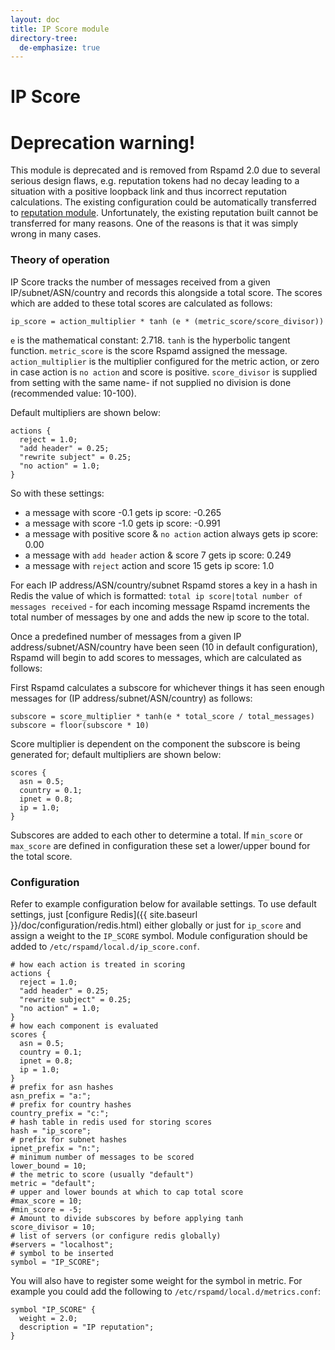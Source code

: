 ```yaml
---
layout: doc
title: IP Score module
directory-tree:
  de-emphasize: true
---
```


# IP Score

# Deprecation warning!

This module is deprecated and is removed from Rspamd 2.0 due to several serious design flaws, e.g. reputation tokens had no decay leading to a situation with a positive loopback link and thus incorrect reputation calculations. 
The existing configuration could be automatically transferred to [reputation module](reputation.html).
Unfortunately, the existing reputation built cannot be transferred for many reasons. One of the reasons is that it was simply wrong in many cases.

### Theory of operation

IP Score tracks the number of messages received from a given IP/subnet/ASN/country and records this alongside a total score. The scores which are added to these total scores are calculated as follows:

~~~
ip_score = action_multiplier * tanh (e * (metric_score/score_divisor))
~~~

`e` is the mathematical constant: 2.718.
`tanh` is the hyperbolic tangent function.
`metric_score` is the score Rspamd assigned the message.
`action_multiplier` is the multiplier configured for the metric action, or zero in case action is `no action` and score is positive.
`score_divisor` is supplied from setting with the same name- if not supplied no division is done (recommended value: 10-100).

Default multipliers are shown below:

~~~hcl
actions {
  reject = 1.0;
  "add header" = 0.25;
  "rewrite subject" = 0.25;
  "no action" = 1.0;
}
~~~

So with these settings:

- a message with score -0.1 gets ip score: -0.265
- a message with score -1.0 gets ip score: -0.991
- a message with positive score & `no action` action always gets ip score: 0.00
- a message with `add header` action & score 7 gets ip score: 0.249
- a message with `reject` action and score 15 gets ip score: 1.0

For each IP address/ASN/country/subnet Rspamd stores a key in a hash in Redis the value of which is formatted: `total ip score|total number of messages received` - for each incoming message Rspamd increments the total number of messages by one and adds the new ip score to the total.

Once a predefined number of messages from a given IP address/subnet/ASN/country have been seen (10 in default configuration), Rspamd will begin to add scores to messages, which are calculated as follows:

First Rspamd calculates a subscore for whichever things it has seen enough messages for (IP address/subnet/ASN/country) as follows:

~~~
subscore = score_multiplier * tanh(e * total_score / total_messages)
subscore = floor(subscore * 10)
~~~

Score multiplier is dependent on the component the subscore is being generated for; default multipliers are shown below:

~~~hcl
scores {
  asn = 0.5;
  country = 0.1;
  ipnet = 0.8;
  ip = 1.0;
}
~~~

Subscores are added to each other to determine a total. If `min_score` or `max_score` are defined in configuration these set a lower/upper bound for the total score.

### Configuration

Refer to example configuration below for available settings. To use default settings, just [configure Redis]({{ site.baseurl }}/doc/configuration/redis.html) either globally or just for `ip_score` and assign a weight to the `IP_SCORE` symbol. Module configuration should be added to `/etc/rspamd/local.d/ip_score.conf`.

~~~hcl
# how each action is treated in scoring
actions {
  reject = 1.0;
  "add header" = 0.25;
  "rewrite subject" = 0.25;
  "no action" = 1.0;
}
# how each component is evaluated
scores {
  asn = 0.5;
  country = 0.1;
  ipnet = 0.8;
  ip = 1.0;
}
# prefix for asn hashes
asn_prefix = "a:";
# prefix for country hashes
country_prefix = "c:";
# hash table in redis used for storing scores
hash = "ip_score";
# prefix for subnet hashes
ipnet_prefix = "n:";
# minimum number of messages to be scored
lower_bound = 10;
# the metric to score (usually "default")
metric = "default";
# upper and lower bounds at which to cap total score
#max_score = 10;
#min_score = -5;
# Amount to divide subscores by before applying tanh
score_divisor = 10;
# list of servers (or configure redis globally)
#servers = "localhost";
# symbol to be inserted
symbol = "IP_SCORE";
~~~

You will also have to register some weight for the symbol in metric. For example you could add the following to `/etc/rspamd/local.d/metrics.conf`:

~~~hcl
symbol "IP_SCORE" {
  weight = 2.0;
  description = "IP reputation";
}
~~~
